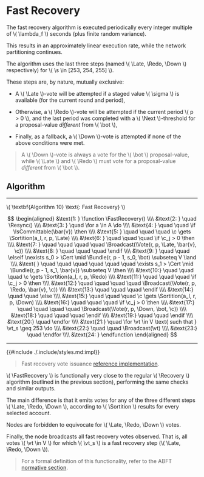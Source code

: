 $$
\newcommand \Recovery {\mathrm{Recovery}}
\newcommand \FastRecovery {\mathrm{FastRecovery}}
\newcommand \Resync {\mathrm{Resync}}
\newcommand \Sortition {\mathrm{Sortition}}
\newcommand \Broadcast {\mathrm{Broadcast}}
\newcommand \IsCommittable {\mathrm{IsCommittable}}
\newcommand \Vote {\mathrm{Vote}}
\newcommand \Bundle {\mathrm{Bundle}}
\newcommand \Cert {\mathit{cert}}
\newcommand \Late {\mathit{late}}
\newcommand \Redo {\mathit{redo}}
\newcommand \Down {\mathit{down}}
\newcommand \Next {\mathit{next}}
\newcommand \function {\textbf{function }}
\newcommand \endfunction {\textbf{end function}}
\newcommand \if {\textbf{if }}
\newcommand \elseif {\textbf{else if }}
\newcommand \then {\textbf{ then}}
\newcommand \else {\textbf{else}}
\newcommand \endif {\textbf{end if}}
\newcommand \for {\textbf{for }}
\newcommand \do {\textbf{ do}}
\newcommand \endfor {\textbf{end for}}
\newcommand \vt {\mathit{vote}}
\newcommand \c {\mathit{credentials}}
\newcommand \s {\mathit{step}}
$$

# Fast Recovery

The fast recovery algorithm is executed periodically every integer multiple of
\\( \lambda_f \\) seconds (plus finite random variance).

This results in an approximately linear execution rate, while the network partitioning
continues.

The algorithm uses the last three steps (named \\( \Late, \Redo, \Down \\) respectively)
for \\( \s \in [253, 254, 255] \\).

These steps are, by nature, mutually exclusive:

- A \\( \Late \\)-vote will be attempted if a staged value \\( \sigma \\) is available
(for the current round and period),

- Otherwise, a \\( \Redo \\)-vote will be attempted if the current period \\( p > 0 \\),
and the last period was completed with a \\( \Next \\)-threshold for a proposal-value
_different_ from \\( \bot \\),

- Finally, as a fallback, a \\( \Down \\)-vote is attempted if none of the above
conditions were met.

> A \\( \Down \\)-vote is always a vote for the \\( \bot \\) proposal-value, while
> \\( \Late \\) and \\( \Redo \\) must vote for a proposal-value _different_ from
> \\( \bot \\).

## Algorithm

---

\\( \textbf{Algorithm 10} \text{: Fast Recovery} \\)

$$
\begin{aligned}
&\text{1: } \function \FastRecovery() \\\\
&\text{2: } \quad \Resync() \\\\
&\text{3: } \quad \for a \in A \do \\\\
&\text{4: } \quad \quad \if \IsCommittable(\bar{v}) \then \\\\
&\text{5: } \quad \quad \quad \c \gets \Sortition(a_I, r, p, \Late) \\\\
&\text{6: } \quad \quad \quad \if \c_j > 0 \then \\\\
&\text{7: } \quad \quad \quad \quad \Broadcast(\Vote(r, p, \Late, \bar{v}, \c)) \\\\
&\text{8: } \quad \quad \quad \endif \\\\
&\text{9: } \quad \quad \elseif \nexists s_0 > \Cert \mid \Bundle(r, p - 1, s_0, \bot) \subseteq V \land \\\\
&\text{   } \quad \quad \quad \quad \quad \quad \exists s_1 > \Cert \mid \Bundle(r, p - 1, s_1, \bar{v}) \subseteq V \then \\\\
&\text{10:} \quad \quad \quad \c \gets \Sortition(a_I, r, p, \Redo) \\\\
&\text{11:} \quad \quad \quad \if \c_j > 0 \then \\\\
&\text{12:} \quad \quad \quad \quad \Broadcast(\Vote(r, p, \Redo, \bar{v}, \c)) \\\\
&\text{13:} \quad \quad \quad \endif \\\\
&\text{14:} \quad \quad \else \\\\
&\text{15:} \quad \quad \quad \c \gets \Sortition(a_I, r, p, \Down) \\\\
&\text{16:} \quad \quad \quad \if \c_j > 0 \then \\\\
&\text{17:} \quad \quad \quad \quad \Broadcast(\Vote(r, p, \Down, \bot, \c)) \\\\
&\text{18:} \quad \quad \quad \endif \\\\
&\text{19:} \quad \quad \endif \\\\
&\text{20:} \quad \endfor \\\\
&\text{21:} \quad \for \vt \in V \text{ such that } \vt_s \geq 253 \do \\\\
&\text{22:} \quad \quad \Broadcast(\vt) \\\\
&\text{23:} \quad \endfor \\\\
&\text{24: } \endfunction
\end{aligned}
$$

---

{{#include ./.include/styles.md:impl}}
> Fast recovery vote issuance [reference implementation](https://github.com/algorand/go-algorand/blob/d52e3dd8b31a17dfebac3d9158a76e8e62617462/agreement/player.go#L244).

\\( \FastRecovery \\) is functionally very close to the regular \\( \Recovery \\)
algorithm (outlined in the previous section), performing the same checks and similar outputs.

The main difference is that it emits votes for any of the three different steps
\\( \Late, \Redo, \Down \\), according to \\( \Sortition \\) results for every
selected account.

Nodes are forbidden to equivocate for \\( \Late, \Redo, \Down \\) votes.

Finally, the node broadcasts all fast recovery votes observed. That is, all votes
\\( \vt \in V \\) for which \\( \vt_s \\) is a fast recovery step (\\( \Late, \Redo, \Down \\)).

> For a formal definition of this functionality, refer to the ABFT [normative section](./abft.md#fast-recovery).